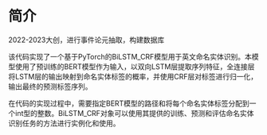 # 简介
2022-2023大创，进行事件论元抽取，构建数据库

该代码实现了一个基于PyTorch的BiLSTM_CRF模型用于英文命名实体识别。本模型使用了预训练的BERT模型作为输入，以双向LSTM层提取序列特征，全连接层将LSTM层的输出映射到命名实体标签的概率，并使用CRF层对标签进行归一化，输出最终的预测标签序列。


在代码的实现过程中，需要指定BERT模型的路径和将每个命名实体标签分配到一个int型的整数。BiLSTM_CRF对象可以使用其提供的训练、预测和评估命名实体识别任务的方法进行实例化和使用。

